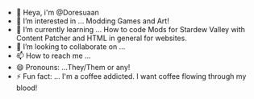 - 👋 Heya, i'm @Doresuaan
- 👀 I’m interested in ... Modding Games and Art!
- 🌱 I’m currently learning ... How to code Mods for Stardew Valley with Content Patcher and HTML in general for websites.
- 💞️ I’m looking to collaborate on ...
- 📫 How to reach me ...
- 😄 Pronouns: ...They/Them or any!
- ⚡ Fun fact: ... I'm a coffee addicted. I want coffee flowing through my blood!

